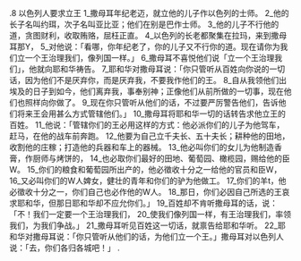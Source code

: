 .8 
以色列人要求立王 
1_撒母耳年纪老迈，就立他的儿子作以色列的士师。 2_他的长子名叫约珥，次子名叫亚比亚；他们在别是巴作士师。 3_他的儿子不行他的道，贪图财利，收取贿赂，屈枉正直。 
4_以色列的长老都聚集在拉玛，来到撒母耳那Y， 5_对他说：「看哪，你年纪老了，你的儿子又不行你的道。现在请你为我们立一个王治理我们，像列国一样。」 6_撒母耳不喜悦他们说「立一个王治理我们」，他就向耶和华祷告。 7_耶和华对撒母耳说：「你只管听从百姓向你说的一切话，因为他们不是厌弃你，而是厌弃我，不要我作他们的王。 8_自从我领他们出埃及的日子到如今，他们离弃我，事奉别神；正像他们从前所做的一切事，现在他们也照样向你做了。 9_现在你只管听从他们的话，不过要严厉警告他们，告诉他们将来王会用甚么方式管辖他们。」 
10_撒母耳将耶和华一切的话转告求他立王的百姓。 11_他说：「管辖你们的王必用这样的方式：他必派你们的儿子为他驾车，赶马，在他的战车前奔跑。 12_他要为自己立千夫长、五十夫长；耕种他的田地，收割他的庄稼；打造他的兵器和车上的器械。 13_他必叫你们的女儿为他制造香膏，作厨师与烤饼的， 14_也必取你们最好的田地、葡萄园、橄榄园，赐给他的臣W。 15_你们的粮食和葡萄园所出产的，他必徵收十分之一给他的官员和臣W， 16_又必叫你们的W人婢女，健壮的青年和你们的驴为他做工。 17_你们的羊t，他必徵收十分之一，你们自己也必作他的W人。 18_那日，你们必因自己所选的王哀求耶和华，但那日耶和华却不应允你们。」 
19_百姓却不肯听撒母耳的话，说：「不！我们一定要一个王治理我们， 20_使我们像列国一样，有王治理我们，率领我们，为我们争战。」 21_撒母耳听见百姓这一切话，就禀告给耶和华听。 22_耶和华对撒母耳说：「你只管听从他们的话，为他们立一个王。」撒母耳对以色列人说：「去，你们各归各城吧！」 
  .